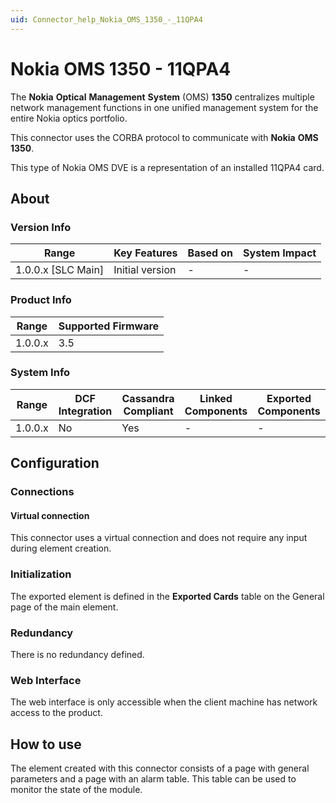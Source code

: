```yaml
---
uid: Connector_help_Nokia_OMS_1350_-_11QPA4
---
```


# Nokia OMS 1350 - 11QPA4

The **Nokia** **Optical** **Management** **System** (OMS) **1350** centralizes multiple network management functions in one unified management system for the entire Nokia optics portfolio.

This connector uses the CORBA protocol to communicate with **Nokia** **OMS** **1350**.

This type of Nokia OMS DVE is a representation of an installed 11QPA4 card.

## About

### Version Info

| Range                | Key Features     | Based on     | System Impact     |
|----------------------|------------------|--------------|-------------------|
| 1.0.0.x \[SLC Main\] | Initial version  | \-           | \-                |

### Product Info

| Range     | Supported Firmware     |
|-----------|------------------------|
| 1.0.0.x   | 3.5                    |

### System Info

| Range     | DCF Integration     | Cassandra Compliant     | Linked Components     | Exported Components     |
|-----------|---------------------|-------------------------|-----------------------|-------------------------|
| 1.0.0.x   | No                  | Yes                     | \-                    | \-                      |

## Configuration

### Connections

#### Virtual connection

This connector uses a virtual connection and does not require any input during element creation.

### Initialization

The exported element is defined in the **Exported Cards** table on the General page of the main element.

### Redundancy

There is no redundancy defined.

### Web Interface

The web interface is only accessible when the client machine has network access to the product.

## How to use

The element created with this connector consists of a page with general parameters and a page with an alarm table. This table can be used to monitor the state of the module.

